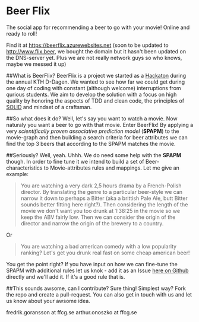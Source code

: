 Beer Flix
========

The social app for recommending a beer to go with your movie! Online and ready to roll!

Find it at https://beerflix.azurewebsites.net (soon to be updated to http://www.flix.beer, we bought the domain but it hasn't been updated on the DNS-server yet. Plus we are not really network guys so who knows, maybe we messed it up)

##What is BeerFlix?
BeerFlix is a project we started as a [Hackaton](http://en.wikipedia.org/wiki/Hackathon) during the annual KTH D-Dagen. We wanted to see how far we could get during one day of coding with constant (although welcome) interruptions from qurious students. We aim to develop the solution with a focus on high quality by honoring the aspects of TDD and clean code, the principles of [SOLID](http://en.wikipedia.org/wiki/SOLID_(object-oriented_design)) and mindset of a craftsman.

##So what does it do?
Well, let's say you want to watch a movie. Now naturaly you want a beer to go with that movie. Enter BeerFlix! By applying a very *scientifically proven associative prediction model* (**SPAPM**) to the movie-graph and then building a search criteria for beer attributes we can find the top 3 beers that according to the SPAPM matches the movie.

##Seriously?
Well, yeah. Uhhh. We do need some help with the **SPAPM** though. In order to fine tune it we intend to build a set of Beer-characteristics to Movie-attributes rules and mappings. Let me give an example:

> You are watching a very dark 2,5 hours drama by a French-Polish director. By translating the genre to a particular beer-style we can narrow it down to perhaps a Bitter (aka a brittish Pale Ale, butt Bitter sounds better fitting here right?). Then considering the length of the movie we don't want you too drunk at 1:38:25 in the movie so we keep the ABV fairly low. Then we can consider the origin of the director and narrow the origin of the brewery to a country.

Or 

> You are watching a bad american comedy with a low popularity ranking? Let's get you drunk real fast on some cheap american beer!

You get the point right? If you have input on how we can fine-tune the SPAPM with additional rules let us knok - add it as an Issue [here on Github](https://github.com/ffcg/beerflix/issues) directly and we'll add it. If it's a good rule that is.

##This sounds awsome, can I contribute?
Sure thing! Simplest way? Fork the repo and create a pull-request. You can also get in touch with us and let us know about your awsome idea.

fredrik.goransson at ffcg.se
arthur.onoszko at ffcg.se




